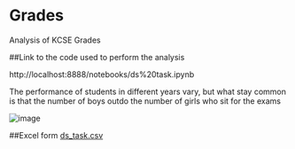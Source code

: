 # Grades
Analysis of KCSE Grades

##Link to the code used to perform the analysis

http://localhost:8888/notebooks/ds%20task.ipynb

The performance of students in different years vary, but what stay common is that the number of boys outdo the number of girls who sit for the exams

![image](https://user-images.githubusercontent.com/58620711/153793795-e8fb8672-1ce4-4ee7-aab5-4dff7305755a.png)








##Excel form
[ds_task.csv](https://github.com/Winniecheryl/Grades/files/8057606/ds_task.csv)


